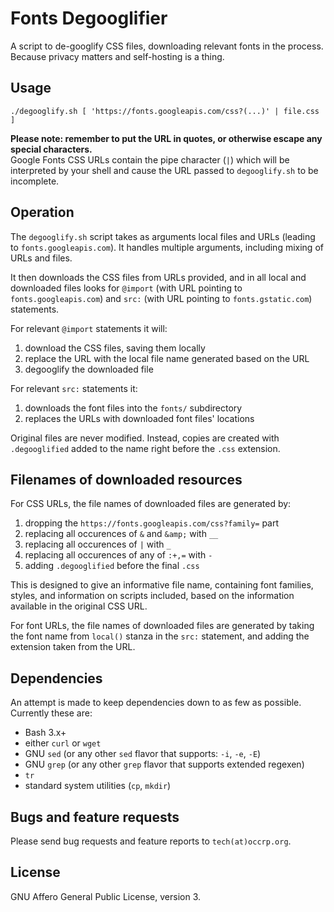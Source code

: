 # Fonts Degooglifier

A script to de-googlify CSS files, downloading relevant fonts in the process. Because privacy matters and self-hosting is a thing.

## Usage

```
./degooglify.sh [ 'https://fonts.googleapis.com/css?(...)' | file.css ]
```

**Please note: remember to put the URL in quotes, or otherwise escape any special characters.**  
Google Fonts CSS URLs contain the pipe character (`|`) which will be interpreted by your shell and cause the URL passed to `degooglify.sh` to be incomplete.

## Operation

The `degooglify.sh` script takes as arguments local files and URLs (leading to `fonts.googleapis.com`). It handles multiple arguments, including mixing of URLs and files.

It then downloads the CSS files from URLs provided, and in all local and downloaded files looks for `@import` (with URL pointing to `fonts.googleapis.com`) and `src:` (with URL pointing to `fonts.gstatic.com`) statements.

For relevant `@import` statements it will:
1. download the CSS files, saving them locally
1. replace the URL with the local file name generated based on the URL
1. degooglify the downloaded file

For relevant `src:` statements it:
1. downloads the font files into the `fonts/` subdirectory
1. replaces the URLs with downloaded font files' locations

Original files are never modified. Instead, copies are created with `.degooglified` added to the name right before the `.css` extension.

## Filenames of downloaded resources

For CSS URLs, the file names of downloaded files are generated by:
1. dropping the `https://fonts.googleapis.com/css?family=` part
1. replacing all occurences of `&` and `&amp;` with `__`
1. replacing all occurences of `|` with `_`
1. replacing all occurences of any of `:+,=` with `-`
1. adding `.degooglified` before the final `.css`

This is designed to give an informative file name, containing font families, styles, and information on scripts included, based on the information available in the original CSS URL.

For font URLs, the file names of downloaded files are generated by taking the font name from `local()` stanza in the `src:` statement, and adding the extension taken from the URL.

## Dependencies

An attempt is made to keep dependencies down to as few as possible. Currently these are:
 - Bash 3.x+
 - either `curl` or `wget`
 - GNU `sed` (or any other `sed` flavor that supports: `-i`, `-e`, `-E`)
 - GNU `grep` (or any other `grep` flavor that supports extended regexen)
 - `tr`
 - standard system utilities (`cp`, `mkdir`)

## Bugs and feature requests

Please send bug requests and feature reports to `tech(at)occrp.org`.

## License

GNU Affero General Public License, version 3.
